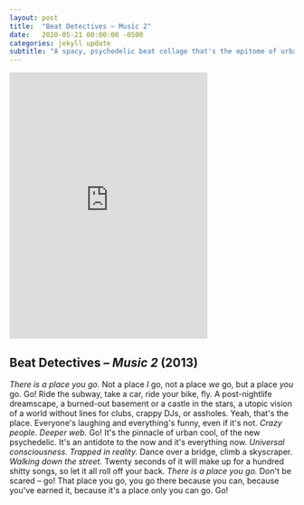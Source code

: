 ```yaml
---
layout: post
title:  "Beat Detectives – Music 2"
date:   2020-05-21 00:00:00 -0500
categories: jekyll update
subtitle: "A spacy, psychedelic beat collage that's the epitome of urban cool."
---
```

<iframe style="border: 0; width: 350px; height: 470px;" src="https://bandcamp.com/EmbeddedPlayer/album=606250512/size=large/bgcol=ffffff/linkcol=0687f5/tracklist=false/transparent=true/" seamless><a href="https://beatdetectives.bandcamp.com/album/music-2">Music 2 by Beat Detectives</a></iframe>

## Beat Detectives – _Music 2_ (2013)

_There is a place you go._ Not a place _I_ go, not a place _we_ go, but a place _you_ go. Go! Ride the subway, take a car, ride your bike, fly. A post-nightlife dreamscape, a burned-out basement or a castle in the stars, a utopic vision of a world without lines for clubs, crappy DJs, or assholes. Yeah, that's the place. Everyone's laughing and everything's funny, even if it's not. _Crazy people. Deeper web._ Go! It's the pinnacle of urban cool, of the new psychedelic. It's an antidote to the now and it's everything now. _Universal consciousness. Trapped in reality._ Dance over a bridge, climb a skyscraper. _Walking down the street._ Twenty seconds of it will make up for a hundred shitty songs, so let it all roll off your back. _There is a place you go._ Don't be scared – go! That place you go, you go there because you can, because you've earned it, because it's a place only you can go. Go!